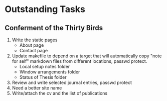 # Outstanding Tasks

## Conferment of the Thirty Birds

1. Write the static pages
    * About page
    * Contact page
2. Update makefile to depend on a target that will automatically copy "note for self" markdown files from different locations, passwd protect.
    * Local setup notes folder
    * Window arrangements folder
    * Status of Thesis folder
3. Review and write selected journal entries, passwd protect
4. Need a better site name
5. Write/attach the cv and the list of publications
